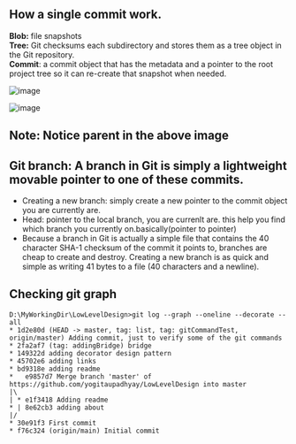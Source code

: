 
## How a single commit work.
**Blob:** file snapshots\
**Tree:** Git checksums each subdirectory and stores them as a tree object in the Git repository.\
**Commit**: a commit object that has the metadata and a pointer to the root project tree so it can re-create that snapshot when needed.


![image](https://user-images.githubusercontent.com/35460298/151110367-b137264f-9043-4c4e-a7d2-fcda8f9e96e6.png)

![image](https://user-images.githubusercontent.com/35460298/151110492-6dc8adc1-7643-43cc-bd30-dc06fb0909fd.png)
## Note: Notice parent in the above image 


## Git branch: A branch in Git is simply a lightweight movable pointer to one of these commits.
 * Creating a new branch: simply create a new pointer to the commit object you are currently are.
 * Head: pointer to the local branch, you are currenlt are. this help you find which branch you currently on.basically(pointer to pointer)
 * Because a branch in Git is actually a simple file that contains the 40 character SHA-1 checksum of
    the commit it points to, branches are cheap to create and destroy. Creating a new branch is as quick
    and simple as writing 41 bytes to a file (40 characters and a newline).

## Checking git graph
```
D:\MyWorkingDir\LowLevelDesign>git log --graph --oneline --decorate --all
* 1d2e80d (HEAD -> master, tag: list, tag: gitCommandTest, origin/master) Adding commit, just to verify some of the git commands
* 2fa2af7 (tag: addingBridge) bridge
* 149322d adding decorator design pattern
* 45702e6 adding links
* bd9318e adding readme
*   e9857d7 Merge branch 'master' of https://github.com/yogitaupadhyay/LowLevelDesign into master
|\
| * e1f3418 Adding readme
* | 8e62cb3 adding about
|/
* 30e91f3 First commit
* f76c324 (origin/main) Initial commit
 ```
